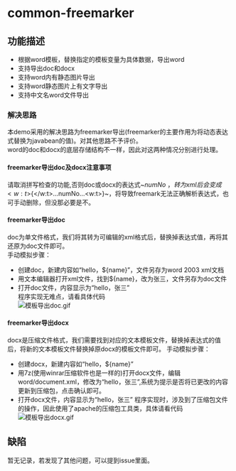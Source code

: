 # common-freemarker
## 功能描述
* 根据word模板，替换指定的模板变量为具体数据，导出word
* 支持导出doc和docx
* 支持word内有静态图片导出
* 支持word静态图片上有文字导出
* 支持中文名word文件导出
### 解决思路
本demo采用的解决思路为freemarker导出(freemarker的主要作用为将动态表达式替换为javabean的值)。对其他思路不予评价。  
word的doc和docx的底层存储结构不一样，因此对这两种情况分别进行处理。
#### freemarker导出doc及docx注意事项
请取消拼写检查的功能,否则doc或docx的表达式~${numNo}~，转为xml后会变成~<w:t>${</w:t>...numNo...<w:t>}~，将导致freemark无法正确解析表达式，也可手动删除，但没那必要是不。
#### freemarker导出doc
doc为单文件格式，我们将其转为可编辑的xml格式后，替换掉表达式值，再将其还原为doc文件即可。  
手动模拟步骤：  
* 创建doc，新建内容如“hello，${name}”，文件另存为word 2003 xml文档
* 用文本编辑器打开xml文件，找到${name}，改为张三，文件另存为doc文件
* 打开doc文件，内容显示为“hello，张三”  
程序实现无难点，请看具体代码  
![模板导出doc.gif](https://github.com/shaohj/shj_tools/blob/master/imgs/blog/%E6%A8%A1%E6%9D%BF%E5%AF%BC%E5%87%BAdoc.gif?raw=true)  
#### freemarker导出docx
docx是压缩文件格式，我们需要找到对应的文本模板文件，替换掉表达式的值后，将新的文本模板文件替换掉原docx的模板文件即可。
手动模拟步骤：
* 创建docx，新建内容如“hello，${name}”
* 用7z(使用winrar压缩软件也是一样的)打开docx文件，编辑word/document.xml，修改为“hello，张三”,系统为提示是否将已更改的内容更新到压缩包，点击确认即可。
* 打开docx文件，内容显示为“hello，张三”
程序实现时，涉及到了压缩包文件的操作，因此使用了apache的压缩包工具类，具体请看代码  
![模板导出docx.gif](https://github.com/shaohj/shj_tools/blob/master/imgs/blog/%E6%A8%A1%E6%9D%BF%E5%AF%BC%E5%87%BAdocx.gif?raw=true)  
## 缺陷
暂无记录，若发现了其他问题，可以提到issue里面。
